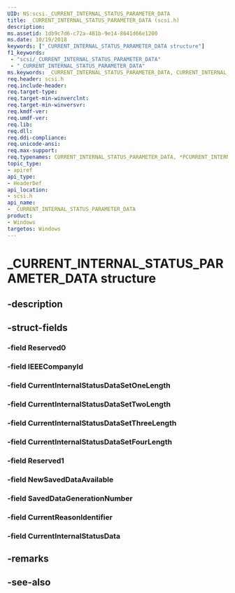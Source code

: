 ```yaml
---
UID: NS:scsi._CURRENT_INTERNAL_STATUS_PARAMETER_DATA
title: _CURRENT_INTERNAL_STATUS_PARAMETER_DATA (scsi.h)
description: 
ms.assetid: 1db9c7d6-c72a-481b-9e14-8641d66e1200
ms.date: 10/19/2018
keywords: ["_CURRENT_INTERNAL_STATUS_PARAMETER_DATA structure"]
f1_keywords:
 - "scsi/_CURRENT_INTERNAL_STATUS_PARAMETER_DATA"
 - "_CURRENT_INTERNAL_STATUS_PARAMETER_DATA"
ms.keywords: _CURRENT_INTERNAL_STATUS_PARAMETER_DATA, CURRENT_INTERNAL_STATUS_PARAMETER_DATA, *PCURRENT_INTERNAL_STATUS_PARAMETER_DATA, 
req.header: scsi.h
req.include-header:
req.target-type:
req.target-min-winverclnt:
req.target-min-winversvr:
req.kmdf-ver:
req.umdf-ver:
req.lib:
req.dll:
req.ddi-compliance:
req.unicode-ansi:
req.max-support:
req.typenames: CURRENT_INTERNAL_STATUS_PARAMETER_DATA, *PCURRENT_INTERNAL_STATUS_PARAMETER_DATA
topic_type: 
- apiref
api_type: 
- HeaderDef
api_location: 
- scsi.h
api_name: 
- _CURRENT_INTERNAL_STATUS_PARAMETER_DATA
product:
- Windows
targetos: Windows
---
```


# _CURRENT_INTERNAL_STATUS_PARAMETER_DATA structure

## -description


## -struct-fields

### -field Reserved0
 
### -field IEEECompanyId
 
### -field CurrentInternalStatusDataSetOneLength
 
### -field CurrentInternalStatusDataSetTwoLength
 
### -field CurrentInternalStatusDataSetThreeLength
 
### -field CurrentInternalStatusDataSetFourLength
 
### -field Reserved1
 
### -field NewSavedDataAvailable
 
### -field SavedDataGenerationNumber
 
### -field CurrentReasonIdentifier
 
### -field CurrentInternalStatusData
 

## -remarks

## -see-also
